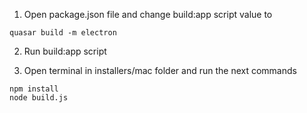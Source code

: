 1. Open package.json file and change build:app script value to
```
quasar build -m electron
```
2. Run build:app script

3. Open terminal in installers/mac folder and run the next commands
```
npm install
node build.js
```
